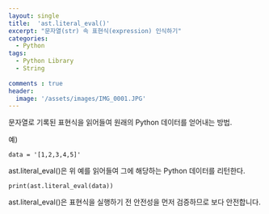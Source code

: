 ```yaml
---
layout: single
title:  'ast.literal_eval()'
excerpt: "문자열(str) 속 표현식(expression) 인식하기"
categories:
  - Python
tags:
  - Python Library
  - String
  
comments : true
header:
  image: '/assets/images/IMG_0001.JPG'
---
```


문자열로 기록된 표현식을 읽어들여 원래의 Python 데이터를 얻어내는 방법.

예)  

    data = '[1,2,3,4,5]'

ast.literal_eval()은 위 예를 읽어들여 그에 해당하는 Python 데이터를 리턴한다.

    print(ast.literal_eval(data))

ast.literal_eval()은 표현식을 실행하기 전 안전성을 먼저 검증하므로 보다 안전합니다.
